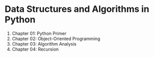 # Data Structures and Algorithms in Python

1. Chapter 01: Python Primer
2. Chapter 02: Object-Oriented Programming
3. Chapter 03: Algorithm Analysis
4. Chapter 04: Recursion
